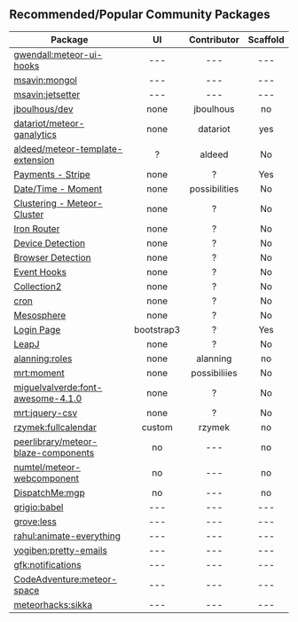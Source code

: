 ## Recommended/Popular Community Packages 

| Package       | UI  | Contributor | Scaffold   |
| ------------- | :----------------: |  :----------------: | :----------------: |
| [gwendall:meteor-ui-hooks](https://github.com/gwendall/meteor-ui-hooks) | --- | ---  | --- |
| [msavin:mongol](https://github.com/msavin/mongol) | --- | ---  | --- | 
| [msavin:jetsetter](https://github.com/msavin/jetsetter) | --- | ---  | --- | 
| [jboulhous/dev](https://atmospherejs.com/jboulhous/dev)| none  |  jboulhous | no | 
| [datariot/meteor-ganalytics](https://github.com/datariot/meteor-ganalytics) | none  |  datariot | yes | 
| [aldeed/meteor-template-extension](https://github.com/aldeed/meteor-template-extension)  | ?  |  aldeed | No | 
| [Payments - Stripe](https://atmosphere.meteor.com/package/stripe) | none |  ? | Yes | 
| [Date/Time - Moment](https://github.com/possibilities/meteor-moment)  | none |  possibilities | No | 
| [Clustering - Meteor-Cluster](https://github.com/arunoda/meteor-cluster)  | none |  ? | No | 
| [Iron Router](https://github.com/EventedMind/meteor-iron-router)  | none |  ? | No |  
| [Device Detection](https://atmosphere.meteor.com/package/device-detection)  | none |  ? | No | 
| [Browser Detection](https://atmosphere.meteor.com/package/browser-detection ) | none |  ? | No | 
| [Event Hooks](https://atmosphere.meteor.com/package/event-hooks)  | none |  ? | No | 
| [Collection2](https://atmosphere.meteor.com/package/collection2)  | none |  ? | No | 
| [cron](https://atmosphere.meteor.com/package/cron)  | none |  ? | No | 
| [Mesosphere](https://atmosphere.meteor.com/package/Mesosphere)  | none |  ? | No | 
| [Login Page](https://atmosphere.meteor.com/package/accounts-entry)  | bootstrap3 |  ? | Yes | 
| [LeapJ](https://github.com/kevohagan/meteor-leapmotion) | none |  ? | No | 
| [alanning:roles]() | none |  alanning | no | 
| [mrt:moment]() | none |  possibiliies | No | 
| [miguelvalverde:font-awesome-4.1.0]() | none |  ? | No | 
| [mrt:jquery-csv]() | none |  ? | No | 
| [rzymek:fullcalendar](https://atmospherejs.com/rzymek/fullcalendar) | custom | rzymek  | no | 
| [peerlibrary/meteor-blaze-components](https://github.com/peerlibrary/meteor-blaze-components) | no | ---  | no | 
| [numtel/meteor-webcomponent](https://github.com/numtel/meteor-webcomponent) | no | ---  | no | 
| [DispatchMe:mgp](https://github.com/DispatchMe/mgp) | no | ---  | no | 
| [grigio:babel](https://atmospherejs.com/grigio/babel) | --- | ---  | --- | 
| [grove:less](https://atmospherejs.com/grove/less) | ---| ---  | --- | 
| [rahul:animate-everything](https://atmospherejs.com/rahul/animate-everything) | --- | ---  | --- | 
| [yogiben:pretty-emails](https://atmospherejs.com/yogiben/pretty-emails) | --- | ---  | --- | 
| [gfk:notifications](https://atmospherejs.com/gfk/notifications) | --- | ---  | --- | 
| [CodeAdventure:meteor-space](https://atmospherejs.com/CodeAdventure/meteor-space) | --- | ---  | --- | 
| [meteorhacks:sikka](https://github.com/meteorhacks/sikka) | --- | ---  | --- | 

